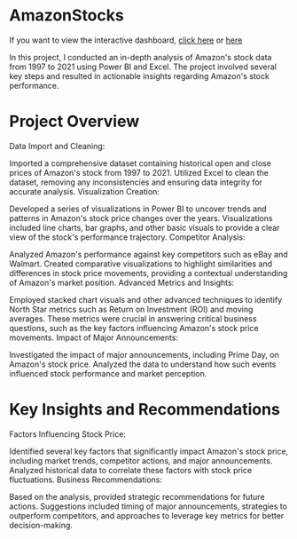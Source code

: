 # AmazonStocks

If you want to view the interactive dashboard, [click here](https://public.tableau.com/views/Amazon_17225340065340/GeneralPerformance?:language=en-US&:sid=&:redirect=auth&:display_count=n&:origin=viz_share_link) or [here](https://cam-leo.github.io/AmazonStocks/)

In this project, I conducted an in-depth analysis of Amazon's stock data from 1997 to 2021 using Power BI and Excel. The project involved several key steps and resulted in actionable insights regarding Amazon's stock performance.

# Project Overview
Data Import and Cleaning:

Imported a comprehensive dataset containing historical open and close prices of Amazon's stock from 1997 to 2021.
Utilized Excel to clean the dataset, removing any inconsistencies and ensuring data integrity for accurate analysis.
Visualization Creation:

Developed a series of visualizations in Power BI to uncover trends and patterns in Amazon's stock price changes over the years.
Visualizations included line charts, bar graphs, and other basic visuals to provide a clear view of the stock's performance trajectory.
Competitor Analysis:

Analyzed Amazon's performance against key competitors such as eBay and Walmart.
Created comparative visualizations to highlight similarities and differences in stock price movements, providing a contextual understanding of Amazon's market position.
Advanced Metrics and Insights:

Employed stacked chart visuals and other advanced techniques to identify North Star metrics such as Return on Investment (ROI) and moving averages.
These metrics were crucial in answering critical business questions, such as the key factors influencing Amazon's stock price movements.
Impact of Major Announcements:

Investigated the impact of major announcements, including Prime Day, on Amazon's stock price.
Analyzed the data to understand how such events influenced stock performance and market perception.

# Key Insights and Recommendations
Factors Influencing Stock Price:

Identified several key factors that significantly impact Amazon's stock price, including market trends, competitor actions, and major announcements.
Analyzed historical data to correlate these factors with stock price fluctuations.
Business Recommendations:

Based on the analysis, provided strategic recommendations for future actions.
Suggestions included timing of major announcements, strategies to outperform competitors, and approaches to leverage key metrics for better decision-making.
